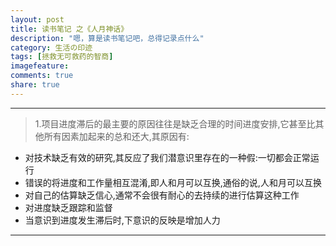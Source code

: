 ```yaml
---
layout: post
title: 读书笔记 之《人月神话》
description: "嗯，算是读书笔记吧，总得记录点什么"
category: 生活の印迹
tags: [拯救无可救药的智商]
imagefeature: 
comments: true
share: true
---
```



------------------------------------------------------
>  1.项目进度滞后的最主要的原因往往是缺乏合理的时间进度安排,它甚至比其他所有因素加起来的总和还大,其原因有:
	
* 对技术缺乏有效的研究,其反应了我们潜意识里存在的一种假:一切都会正常运行
* 错误的将进度和工作量相互混淆,即人和月可以互换,通俗的说,人和月可以互换 
* 对自己的估算缺乏信心,通常不会很有耐心的去持续的进行估算这种工作
* 对进度缺乏跟踪和监督
* 当意识到进度发生滞后时,下意识的反映是增加人力

-------------------------------------------------------